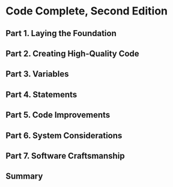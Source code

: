 # Code Complete, Second Edition

## Part 1. Laying the Foundation

## Part 2. Creating High-Quality Code

## Part 3. Variables

## Part 4. Statements

## Part 5. Code Improvements

## Part 6. System Considerations

## Part 7. Software Craftsmanship

## Summary
